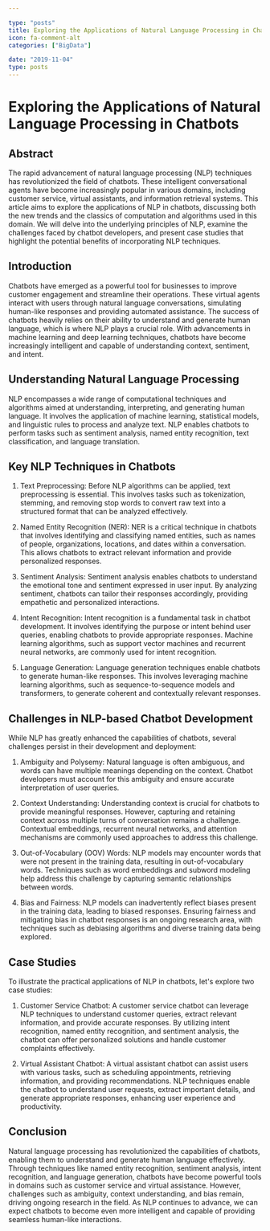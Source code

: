 ```yaml
---

type: "posts"
title: Exploring the Applications of Natural Language Processing in Chatbots
icon: fa-comment-alt
categories: ["BigData"]

date: "2019-11-04"
type: posts
---
```





# Exploring the Applications of Natural Language Processing in Chatbots

## Abstract
The rapid advancement of natural language processing (NLP) techniques has revolutionized the field of chatbots. These intelligent conversational agents have become increasingly popular in various domains, including customer service, virtual assistants, and information retrieval systems. This article aims to explore the applications of NLP in chatbots, discussing both the new trends and the classics of computation and algorithms used in this domain. We will delve into the underlying principles of NLP, examine the challenges faced by chatbot developers, and present case studies that highlight the potential benefits of incorporating NLP techniques.

## Introduction
Chatbots have emerged as a powerful tool for businesses to improve customer engagement and streamline their operations. These virtual agents interact with users through natural language conversations, simulating human-like responses and providing automated assistance. The success of chatbots heavily relies on their ability to understand and generate human language, which is where NLP plays a crucial role. With advancements in machine learning and deep learning techniques, chatbots have become increasingly intelligent and capable of understanding context, sentiment, and intent.

## Understanding Natural Language Processing
NLP encompasses a wide range of computational techniques and algorithms aimed at understanding, interpreting, and generating human language. It involves the application of machine learning, statistical models, and linguistic rules to process and analyze text. NLP enables chatbots to perform tasks such as sentiment analysis, named entity recognition, text classification, and language translation.

## Key NLP Techniques in Chatbots
1. Text Preprocessing:
   Before NLP algorithms can be applied, text preprocessing is essential. This involves tasks such as tokenization, stemming, and removing stop words to convert raw text into a structured format that can be analyzed effectively.

2. Named Entity Recognition (NER):
   NER is a critical technique in chatbots that involves identifying and classifying named entities, such as names of people, organizations, locations, and dates within a conversation. This allows chatbots to extract relevant information and provide personalized responses.

3. Sentiment Analysis:
   Sentiment analysis enables chatbots to understand the emotional tone and sentiment expressed in user input. By analyzing sentiment, chatbots can tailor their responses accordingly, providing empathetic and personalized interactions.

4. Intent Recognition:
   Intent recognition is a fundamental task in chatbot development. It involves identifying the purpose or intent behind user queries, enabling chatbots to provide appropriate responses. Machine learning algorithms, such as support vector machines and recurrent neural networks, are commonly used for intent recognition.

5. Language Generation:
   Language generation techniques enable chatbots to generate human-like responses. This involves leveraging machine learning algorithms, such as sequence-to-sequence models and transformers, to generate coherent and contextually relevant responses.

## Challenges in NLP-based Chatbot Development
While NLP has greatly enhanced the capabilities of chatbots, several challenges persist in their development and deployment:

1. Ambiguity and Polysemy:
   Natural language is often ambiguous, and words can have multiple meanings depending on the context. Chatbot developers must account for this ambiguity and ensure accurate interpretation of user queries.

2. Context Understanding:
   Understanding context is crucial for chatbots to provide meaningful responses. However, capturing and retaining context across multiple turns of conversation remains a challenge. Contextual embeddings, recurrent neural networks, and attention mechanisms are commonly used approaches to address this challenge.

3. Out-of-Vocabulary (OOV) Words:
   NLP models may encounter words that were not present in the training data, resulting in out-of-vocabulary words. Techniques such as word embeddings and subword modeling help address this challenge by capturing semantic relationships between words.

4. Bias and Fairness:
   NLP models can inadvertently reflect biases present in the training data, leading to biased responses. Ensuring fairness and mitigating bias in chatbot responses is an ongoing research area, with techniques such as debiasing algorithms and diverse training data being explored.

## Case Studies
To illustrate the practical applications of NLP in chatbots, let's explore two case studies:

1. Customer Service Chatbot:
   A customer service chatbot can leverage NLP techniques to understand customer queries, extract relevant information, and provide accurate responses. By utilizing intent recognition, named entity recognition, and sentiment analysis, the chatbot can offer personalized solutions and handle customer complaints effectively.

2. Virtual Assistant Chatbot:
   A virtual assistant chatbot can assist users with various tasks, such as scheduling appointments, retrieving information, and providing recommendations. NLP techniques enable the chatbot to understand user requests, extract important details, and generate appropriate responses, enhancing user experience and productivity.

## Conclusion
Natural language processing has revolutionized the capabilities of chatbots, enabling them to understand and generate human language effectively. Through techniques like named entity recognition, sentiment analysis, intent recognition, and language generation, chatbots have become powerful tools in domains such as customer service and virtual assistance. However, challenges such as ambiguity, context understanding, and bias remain, driving ongoing research in the field. As NLP continues to advance, we can expect chatbots to become even more intelligent and capable of providing seamless human-like interactions.
